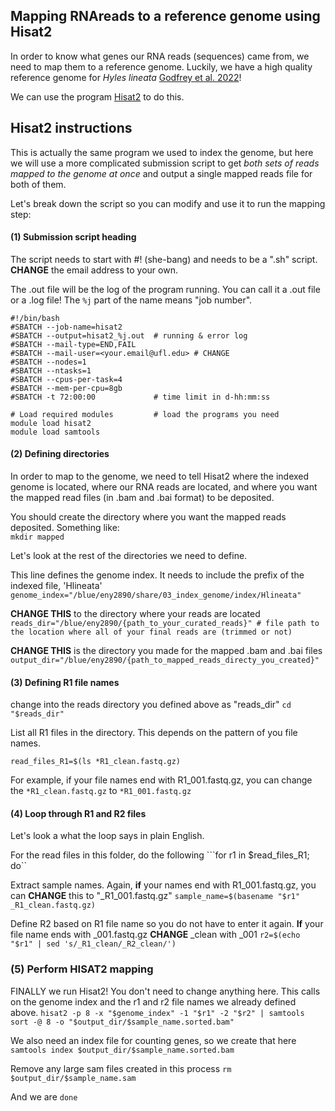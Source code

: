 ## Mapping RNAreads to a reference genome using Hisat2

In order to know what genes our RNA reads (sequences) came from, we need to map them to a reference genome. Luckily, we have a high quality reference genome for *Hyles lineata* [Godfrey et al. 2022](https://academic.oup.com/g3journal/article/13/6/jkad090/7147210)!  

We can use the program [Hisat2](https://daehwankimlab.github.io/hisat2/) to do this.  

## Hisat2 instructions  

This is actually the same program we used to index the genome, but here we will use a more complicated submission script to get *both sets of reads mapped to the genome at once* and output a single mapped reads file for both of them.   



Let's break down the script so you can modify and use it to run the mapping step:

#### (1) Submission script heading   

The script needs to start with #! (she-bang) and needs to be a ".sh" script. **CHANGE** the email address to your own.  

The .out file will be the log of the program running. You can call it a .out file or a .log file! The ```%j``` part of the name means "job number".  

```
#!/bin/bash
#SBATCH --job-name=hisat2
#SBATCH --output=hisat2_%j.out  # running & error log
#SBATCH --mail-type=END,FAIL
#SBATCH --mail-user=<your.email@ufl.edu> # CHANGE
#SBATCH --nodes=1
#SBATCH --ntasks=1
#SBATCH --cpus-per-task=4
#SBATCH --mem-per-cpu=8gb
#SBATCH -t 72:00:00             # time limit in d-hh:mm:ss

# Load required modules         # load the programs you need
module load hisat2
module load samtools
```

#### (2) Defining directories  

In order to map to the genome, we need to tell Hisat2 where the indexed genome is located, where our RNA reads are located, and where you want the mapped read files (in .bam and .bai format) to be deposited.  

You should create the directory where you want the mapped reads deposited. Something like:  
```mkdir mapped```  

Let's look at the rest of the directories we need to define.  

This line defines the genome index. It needs to include the prefix of the indexed file, 'Hlineata'
```genome_index="/blue/eny2890/share/03_index_genome/index/Hlineata" ```  

**CHANGE THIS** to the directory where your reads are located
```reads_dir="/blue/eny2890/{path_to_your_curated_reads}" # file path to the location where all of your final reads are (trimmed or not)```

**CHANGE THIS** is the directory you made for the mapped .bam and .bai files
```output_dir="/blue/eny2890/{path_to_mapped_reads_directy_you_created}"``` 


#### (3) Defining R1 file names

change into the reads directory you defined above as "reads_dir"
```cd "$reads_dir"```  

List all R1 files in the directory. This depends on the pattern of you file names. 

```read_files_R1=$(ls *R1_clean.fastq.gz)```  

For example, if your file names end with R1_001.fastq.gz, you can change the ```*R1_clean.fastq.gz``` to ```*R1_001.fastq.gz```  

#### (4) Loop through R1 and R2 files 

Let's look a what the loop says in plain English.  

For the read files in this folder, do the following
```for r1 in $read_files_R1; do``  

Extract sample names. Again, **if** your names end with R1_001.fastq.gz, you can **CHANGE** this to "_R1_001.fastq.gz"
```sample_name=$(basename "$r1" _R1_clean.fastq.gz)```  

Define R2 based on R1 file name so you do not have to enter it again. **If** your file name ends with _001.fastq.gz **CHANGE** _clean with _001
```r2=$(echo "$r1" | sed 's/_R1_clean/_R2_clean/')```

### (5) Perform HISAT2 mapping  

FINALLY we run Hisat2! You don't need to change anything here. This calls on the genome index and the r1 and r2 file names we already defined above. 
```hisat2 -p 8 -x "$genome_index" -1 "$r1" -2 "$r2" | samtools sort -@ 8 -o "$output_dir/$sample_name.sorted.bam"```

We also need an index file for counting genes, so we create that here
```samtools index $output_dir/$sample_name.sorted.bam```

Remove any large sam files created in this process
```rm $output_dir/$sample_name.sam```

And we are
```done```
